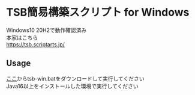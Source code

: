 # TSB簡易構築スクリプト for Windows
Windows10 20H2で動作確認済み  
本家はこちら  
https://tsb.scriptarts.jp/
## Usage
[ここ](https://github.com/0kq-github/TSB_autobuild/releases/latest)からtsb-win.batをダウンロードして実行してください  
Java16以上をインストールした環境で実行してください  
